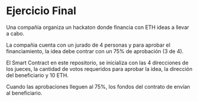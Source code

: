 # Ejercicio Final

Una compañía organiza un hackaton donde financia con ETH ideas a llevar a cabo. 

La compañia cuenta con un jurado de 4 personas y para aprobar el financiamiento, la idea debe contrar con un 75% de aprobación (3 de 4).

El Smart Contract en este repositorio, se inicializa con las 4 direcciones de los jueces, la cantidad de votos requeridos para aprobar la idea, la dirección del beneficiario y 10 ETH.

Cuando las aprobaciones lleguen al 75%, los fondos del contrato de envían al beneficiario.

